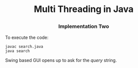 #   <p align="center">  Multi Threading in Java </p>

###   <p align="center"> Implementation Two </p>


To execute the code:
```
javac search.java
java search
```

Swing based GUI opens up to ask for the *query* string.